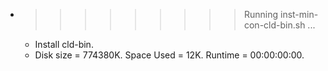 * >>>>>>>>> Running inst-min-con-cld-bin.sh ...
  * Install cld-bin.
  * Disk size = 774380K. Space Used = 12K. Runtime = 00:00:00:00.

